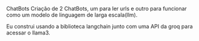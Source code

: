 ChatBots
Criação de 2 ChatBots, um para ler urls e outro para funcionar como um modelo de linguagem de larga escala(llm).

Eu construi usando a biblioteca langchain junto com uma API da groq para acessar o llama3.
